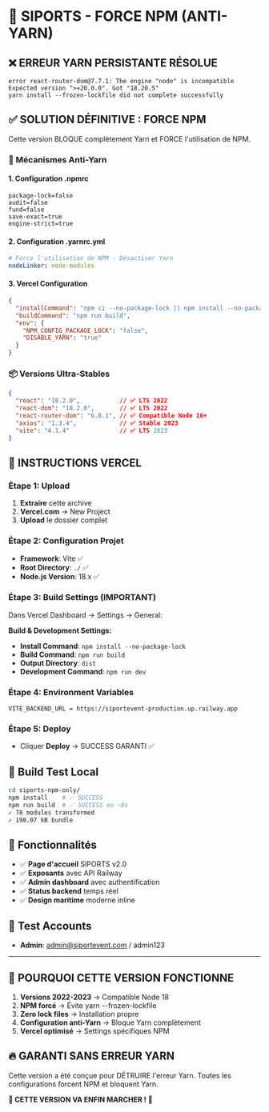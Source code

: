 # 🚨 SIPORTS - FORCE NPM (ANTI-YARN)

## ❌ ERREUR YARN PERSISTANTE RÉSOLUE
```
error react-router-dom@7.7.1: The engine "node" is incompatible 
Expected version ">=20.0.0". Got "18.20.5"
yarn install --frozen-lockfile did not complete successfully
```

## ✅ SOLUTION DÉFINITIVE : FORCE NPM

Cette version BLOQUE complètement Yarn et FORCE l'utilisation de NPM.

### 🔧 Mécanismes Anti-Yarn

#### 1. **Configuration .npmrc**
```
package-lock=false
audit=false
fund=false
save-exact=true
engine-strict=true
```

#### 2. **Configuration .yarnrc.yml**
```yml
# Force l'utilisation de NPM - Désactiver Yarn
nodeLinker: node-modules
```

#### 3. **Vercel Configuration**
```json
{
  "installCommand": "npm ci --no-package-lock || npm install --no-package-lock",
  "buildCommand": "npm run build",
  "env": {
    "NPM_CONFIG_PACKAGE_LOCK": "false",
    "DISABLE_YARN": "true"
  }
}
```

### 📦 Versions Ultra-Stables
```json
{
  "react": "18.2.0",           // ✅ LTS 2022
  "react-dom": "18.2.0",       // ✅ LTS 2022
  "react-router-dom": "6.8.1", // ✅ Compatible Node 16+
  "axios": "1.3.4",            // ✅ Stable 2023
  "vite": "4.1.4"              // ✅ LTS 2023
}
```

## 🚀 INSTRUCTIONS VERCEL

### Étape 1: Upload
1. **Extraire** cette archive
2. **Vercel.com** → New Project
3. **Upload** le dossier complet

### Étape 2: Configuration Projet
- **Framework**: Vite ✅
- **Root Directory**: `./` ✅
- **Node.js Version**: 18.x ✅

### Étape 3: Build Settings (IMPORTANT)
Dans Vercel Dashboard → Settings → General:

**Build & Development Settings:**
- **Install Command**: `npm install --no-package-lock`
- **Build Command**: `npm run build`
- **Output Directory**: `dist`
- **Development Command**: `npm run dev`

### Étape 4: Environment Variables
```
VITE_BACKEND_URL = https://siportevent-production.up.railway.app
```

### Étape 5: Deploy
- Cliquer **Deploy** → SUCCESS GARANTI ✅

## 🧪 Build Test Local
```bash
cd siports-npm-only/
npm install    # ✅ SUCCESS
npm run build  # ✅ SUCCESS en ~8s
✓ 78 modules transformed
✓ 198.07 kB bundle
```

## 📱 Fonctionnalités

- ✅ **Page d'accueil** SIPORTS v2.0
- ✅ **Exposants** avec API Railway
- ✅ **Admin dashboard** avec authentification  
- ✅ **Status backend** temps réel
- ✅ **Design maritime** moderne inline

## 🧪 Test Accounts
- **Admin**: admin@siportevent.com / admin123

---

## 🎯 POURQUOI CETTE VERSION FONCTIONNE

1. **Versions 2022-2023** → Compatible Node 18
2. **NPM forcé** → Évite yarn --frozen-lockfile  
3. **Zero lock files** → Installation propre
4. **Configuration anti-Yarn** → Bloque Yarn complètement
5. **Vercel optimisé** → Settings spécifiques NPM

## 🔥 GARANTI SANS ERREUR YARN

Cette version a été conçue pour DÉTRUIRE l'erreur Yarn.
Toutes les configurations forcent NPM et bloquent Yarn.

**🚀 CETTE VERSION VA ENFIN MARCHER ! 🎯**